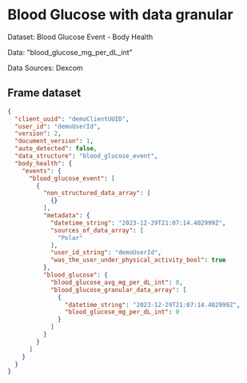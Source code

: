 # Blood Glucose with data granular

Dataset: Blood Glucose Event - Body Health

Data: "blood_glucose_mg_per_dL_int"

Data Sources: Dexcom

## Frame dataset

```Json
{
  "client_uuid": "demoClientUUID",
  "user_id": "demoUserId",
  "version": 2,
  "document_version": 1,
  "auto_detected": false,
  "data_structure": "blood_glucose_event",
  "body_health": {
    "events": {
      "blood_glucose_event": [
        {
          "non_structured_data_array": [
            {}
          ],
          "metadata": {
            "datetime_string": "2023-12-29T21:07:14.402999Z",
            "sources_of_data_array": [
              "Polar"
            ],
            "user_id_string": "demoUserId",
            "was_the_user_under_physical_activity_bool": true
          },
          "blood_glucose": {
            "blood_glucose_avg_mg_per_dL_int": 0,
            "blood_glucose_granular_data_array": [
              {
                "datetime_string": "2023-12-29T21:07:14.402999Z",
                "blood_glucose_mg_per_dL_int": 0
              }
            ]
          }
        }
      ]
    }
  }
}
```
